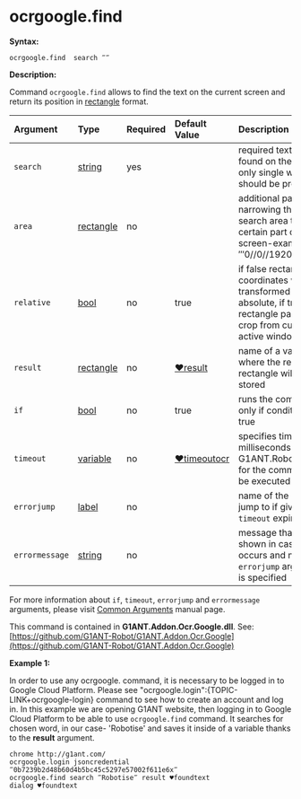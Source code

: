 # ocrgoogle.find

**Syntax:**

```text
ocrgoogle.find  search ‴‴
```

**Description:**

Command `ocrgoogle.find` allows to find the text on the current screen and return its position in [rectangle](https://github.com/G1ANT-Robot/G1ANT.Manual/blob/master/G1ANT-Language/Structures/rectangle.md) format.

| Argument | Type | Required | Default Value | Description |
| :--- | :--- | :--- | :--- | :--- |
| `search` | [string](https://github.com/G1ANT-Robot/G1ANT.Manual/blob/master/G1ANT-Language/Structures/string.md) | yes |  | required text to be found on the screen; only single words should be provided |
| `area` | [rectangle](https://github.com/G1ANT-Robot/G1ANT.Manual/blob/master/G1ANT-Language/Structures/rectangle.md) | no |  | additional parameter narrowing the search area to only certain part of the screen-example: ‴0//0//1920//1080‴ |
| `relative` | [bool](https://github.com/G1ANT-Robot/G1ANT.Manual/blob/master/G1ANT-Language/Structures/bool.md) | no | true | if false rectangle coordinates will be transformed to absolute, if true, a rectangle passed will crop from current active window |
| `result` | [rectangle](https://github.com/G1ANT-Robot/G1ANT.Manual/blob/master/G1ANT-Language/Structures/rectangle.md) | no | [♥result](https://github.com/G1ANT-Robot/G1ANT.Manual/blob/master/G1ANT-Language/Common-Arguments.md) | name of a variable where the result rectangle will be stored |
| `if` | [bool](https://github.com/G1ANT-Robot/G1ANT.Manual/blob/master/G1ANT-Language/Structures/bool.md) | no | true | runs the command only if condition is true |
| `timeout` | [variable](https://github.com/G1ANT-Robot/G1ANT.Manual/blob/master/G1ANT-Language/Special-Characters/variable.md) | no | [♥timeoutocr](https://github.com/G1ANT-Robot/G1ANT.Manual/blob/master/G1ANT-Language/Variables/Special-Variables.md) | specifies time in milliseconds for G1ANT.Robot to wait for the command to be executed |
| `errorjump` | [label](https://github.com/G1ANT-Robot/G1ANT.Manual/blob/master/G1ANT-Language/Structures/label.md) | no |  | name of the label to jump to if given `timeout` expires |
| `errormessage` | [string](https://github.com/G1ANT-Robot/G1ANT.Manual/blob/master/G1ANT-Language/Structures/string.md) | no |  | message that will be shown in case error occurs and no `errorjump` argument is specified |

For more information about `if`, `timeout`, `errorjump` and `errormessage` arguments, please visit [Common Arguments](https://github.com/G1ANT-Robot/G1ANT.Manual/blob/master/G1ANT-Language/Common-Arguments.md) manual page.

This command is contained in **G1ANT.Addon.Ocr.Google.dll**. See: [https://github.com/G1ANT-Robot/G1ANT.Addon.Ocr.Google](https://github.com/G1ANT-Robot/G1ANT.Addon.Ocr.Google)

**Example 1:**

In order to use any ocrgoogle. command, it is necessary to be logged in to Google Cloud Platform. Please see "ocrgoogle.login":{TOPIC-LINK+ocrgoogle-login} command to see how to create an account and log in. In this example we are opening G1ANT website, then logging in to Google Cloud Platform to be able to use `ocrgoogle.find` command. It searches for chosen word, in our case- 'Robotise' and saves it inside of a variable thanks to the **result** argument.

```text
chrome http://g1ant.com/
ocrgoogle.login jsoncredential ‴0b7239b2d48b60d4b5bc45c5297e57002f611e6x‴
ocrgoogle.find search ‴Robotise‴ result ♥foundtext
dialog ♥foundtext
```

